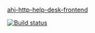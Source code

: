 [ahj-http-help-desk-frontend](https://tatiana0325.github.io/ahj-http-help-desk-frontend/)

[![Build status](https://ci.appveyor.com/api/projects/status/p87x5ch2pjup6q0a?svg=true)](https://ci.appveyor.com/project/Tatiana0325/ahj-http-help-desk-frontend)
